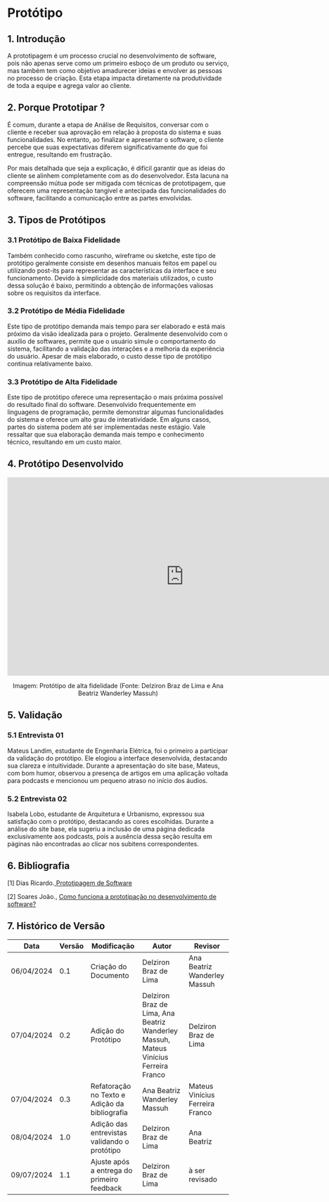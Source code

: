 # Protótipo

## 1. Introdução
A prototipagem é um processo crucial no desenvolvimento de software, pois não apenas serve como um primeiro esboço de um produto ou serviço, mas também tem como objetivo amadurecer ideias e envolver as pessoas no processo de criação. Esta etapa impacta diretamente na produtividade de toda a equipe e agrega valor ao cliente.

## 2. Porque Prototipar ?
É comum, durante a etapa de Análise de Requisitos, conversar com o cliente e receber sua aprovação em relação à proposta do sistema e suas funcionalidades. No entanto, ao finalizar e apresentar o software, o cliente percebe que suas expectativas diferem significativamente do que foi entregue, resultando em frustração.

Por mais detalhada que seja a explicação, é difícil garantir que as ideias do cliente se alinhem completamente com as do desenvolvedor. Esta lacuna na compreensão mútua pode ser mitigada com técnicas de prototipagem, que oferecem uma representação tangível e antecipada das funcionalidades do software, facilitando a comunicação entre as partes envolvidas.

## 3. Tipos de Protótipos

### 3.1 Protótipo de Baixa Fidelidade
Também conhecido como rascunho, wireframe ou sketche, este tipo de protótipo geralmente consiste em desenhos manuais feitos em papel ou utilizando post-its para representar as características da interface e seu funcionamento. Devido à simplicidade dos materiais utilizados, o custo dessa solução é baixo, permitindo a obtenção de informações valiosas sobre os requisitos da interface.

### 3.2 Protótipo de Média Fidelidade
Este tipo de protótipo demanda mais tempo para ser elaborado e está mais próximo da visão idealizada para o projeto. Geralmente desenvolvido com o auxílio de softwares, permite que o usuário simule o comportamento do sistema, facilitando a validação das interações e a melhoria da experiência do usuário. Apesar de mais elaborado, o custo desse tipo de protótipo continua relativamente baixo.

### 3.3 Protótipo de Alta Fidelidade
Este tipo de protótipo oferece uma representação o mais próxima possível do resultado final do software. Desenvolvido frequentemente em linguagens de programação, permite demonstrar algumas funcionalidades do sistema e oferece um alto grau de interatividade. Em alguns casos, partes do sistema podem até ser implementadas neste estágio. Vale ressaltar que sua elaboração demanda mais tempo e conhecimento técnico, resultando em um custo maior.

## 4. Protótipo Desenvolvido

<div>
    <iframe style="border: 1px solid rgba(0, 0, 0, 0.1);" width="800" height="450" src="https://www.figma.com/embed?embed_host=share&url=https%3A%2F%2Fwww.figma.com%2Ffile%2FNqmtHPLo6BfwwuUpTtuMV3%2FMundo-Podcast-Update%3Ftype%3Ddesign%26node-id%3D0%253A1%26mode%3Ddesign%26t%3DBIPPG2ILcK9gsFxD-1" allowfullscreen></iframe>
    <div style="text-align: center">
        <p>Imagem: Protótipo de alta fidelidade (Fonte: Delziron Braz de Lima e Ana Beatriz Wanderley Massuh)</p>
    </div>
</div>

## 5. Validação

### 5.1 Entrevista 01
Mateus Landim, estudante de Engenharia Elétrica, foi o primeiro a participar da validação do protótipo. Ele elogiou a interface desenvolvida, destacando sua clareza e intuitividade. Durante a apresentação do site base, Mateus, com bom humor, observou a presença de artigos em uma aplicação voltada para podcasts e mencionou um pequeno atraso no início dos áudios.

### 5.2 Entrevista 02
Isabela Lobo, estudante de Arquitetura e Urbanismo, expressou sua satisfação com o protótipo, destacando as cores escolhidas. Durante a análise do site base, ela sugeriu a inclusão de uma página dedicada exclusivamente aos podcasts, pois a ausência dessa seção resulta em páginas não encontradas ao clicar nos subitens correspondentes.

## 6. Bibliografia

[1] Dias Ricardo.,[Prototipagem de Software](https://medium.com/contexto-delimitado/prototipagem-de-software-7ac07027e6d8)

[2] Soares João., [Como funciona a prototipação no desenvolvimento de software?](https://www.treinaweb.com.br/blog/como-funciona-a-prototipacao-no-desenvolvimento-de-software#:~:text=A%20prototipa%C3%A7%C3%A3o%20%C3%A9%20um%20processo,e%20gera%20valor%20ao%20cliente.)

## 7. Histórico de Versão

| Data       | Versão | Modificação                                   | Autor                                                                                | Revisor                         |
| ---------- | ------ | --------------------------------------------- | ------------------------------------------------------------------------------------ | ------------------------------- |
| 06/04/2024 | 0.1    | Criação do Documento                          | Delziron Braz de Lima                                                                | Ana Beatriz Wanderley Massuh    |
| 07/04/2024 | 0.2    | Adição do Protótipo                           | Delziron Braz de Lima, Ana Beatriz Wanderley Massuh, Mateus Vinícius Ferreira Franco | Delziron Braz de Lima           |
| 07/04/2024 | 0.3    | Refatoração no Texto e Adição da bibliografia | Ana Beatriz Wanderley Massuh                                                         | Mateus Vinícius Ferreira Franco |
| 08/04/2024 | 1.0    | Adição das entrevistas validando o protótipo  | Delziron Braz de Lima                                                                | Ana Beatriz                     |
| 09/07/2024 | 1.1    | Ajuste após a entrega do primeiro feedback    | Delziron Braz de Lima                                                                | à ser revisado                  |
